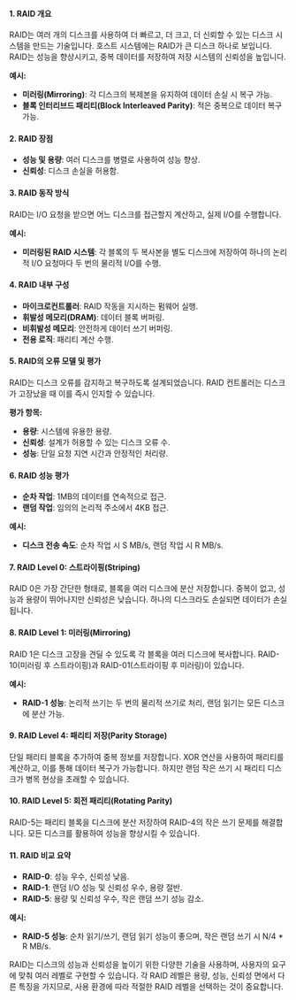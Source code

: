 #### 1. RAID 개요

RAID는 여러 개의 디스크를 사용하여 더 빠르고, 더 크고, 더 신뢰할 수 있는 디스크 시스템을 만드는 기술입니다. 호스트 시스템에는 RAID가 큰 디스크 하나로 보입니다. RAID는 성능을 향상시키고, 중복 데이터를 저장하여 저장 시스템의 신뢰성을 높입니다.

**예시:**

- **미러링(Mirroring)**: 각 디스크의 복제본을 유지하여 데이터 손실 시 복구 가능.
- **블록 인터리브드 패리티(Block Interleaved Parity)**: 적은 중복으로 데이터 복구 가능.

#### 2. RAID 장점

- **성능 및 용량**: 여러 디스크를 병렬로 사용하여 성능 향상.
- **신뢰성**: 디스크 손실을 허용함.

#### 3. RAID 동작 방식

RAID는 I/O 요청을 받으면 어느 디스크를 접근할지 계산하고, 실제 I/O를 수행합니다.

**예시:**

- **미러링된 RAID 시스템**: 각 블록의 두 복사본을 별도 디스크에 저장하여 하나의 논리적 I/O 요청마다 두 번의 물리적 I/O를 수행.

#### 4. RAID 내부 구성

- **마이크로컨트롤러**: RAID 작동을 지시하는 펌웨어 실행.
- **휘발성 메모리(DRAM)**: 데이터 블록 버퍼링.
- **비휘발성 메모리**: 안전하게 데이터 쓰기 버퍼링.
- **전용 로직**: 패리티 계산 수행.

#### 5. RAID의 오류 모델 및 평가

RAID는 디스크 오류를 감지하고 복구하도록 설계되었습니다. RAID 컨트롤러는 디스크가 고장났을 때 이를 즉시 인지할 수 있습니다.

**평가 항목:**

- **용량**: 시스템에 유용한 용량.
- **신뢰성**: 설계가 허용할 수 있는 디스크 오류 수.
- **성능**: 단일 요청 지연 시간과 안정적인 처리량.

#### 6. RAID 성능 평가

- **순차 작업**: 1MB의 데이터를 연속적으로 접근.
- **랜덤 작업**: 임의의 논리적 주소에서 4KB 접근.

**예시:**

- **디스크 전송 속도**: 순차 작업 시 S MB/s, 랜덤 작업 시 R MB/s.

#### 7. RAID Level 0: 스트라이핑(Striping)

RAID 0은 가장 간단한 형태로, 블록을 여러 디스크에 분산 저장합니다. 중복이 없고, 성능과 용량이 뛰어나지만 신뢰성은 낮습니다. 하나의 디스크라도 손실되면 데이터가 손실됩니다.

#### 8. RAID Level 1: 미러링(Mirroring)

RAID 1은 디스크 고장을 견딜 수 있도록 각 블록을 여러 디스크에 복사합니다. RAID-10(미러링 후 스트라이핑)과 RAID-01(스트라이핑 후 미러링)이 있습니다.

**예시:**

- **RAID-1 성능**: 논리적 쓰기는 두 번의 물리적 쓰기로 처리, 랜덤 읽기는 모든 디스크에 분산 가능.

#### 9. RAID Level 4: 패리티 저장(Parity Storage)

단일 패리티 블록을 추가하여 중복 정보를 저장합니다. XOR 연산을 사용하여 패리티를 계산하고, 이를 통해 데이터 복구가 가능합니다. 하지만 랜덤 작은 쓰기 시 패리티 디스크가 병목 현상을 초래할 수 있습니다.

#### 10. RAID Level 5: 회전 패리티(Rotating Parity)

RAID-5는 패리티 블록을 디스크에 분산 저장하여 RAID-4의 작은 쓰기 문제를 해결합니다. 모든 디스크를 활용하여 성능을 향상시킬 수 있습니다.

#### 11. RAID 비교 요약

- **RAID-0**: 성능 우수, 신뢰성 낮음.
- **RAID-1**: 랜덤 I/O 성능 및 신뢰성 우수, 용량 절반.
- **RAID-5**: 용량 및 신뢰성 우수, 작은 랜덤 쓰기 성능 감소.

**예시:**

- **RAID-5 성능**: 순차 읽기/쓰기, 랜덤 읽기 성능이 좋으며, 작은 랜덤 쓰기 시 N/4 * R MB/s.

RAID는 디스크의 성능과 신뢰성을 높이기 위한 다양한 기술을 사용하며, 사용자의 요구에 맞춰 여러 레벨로 구현할 수 있습니다. 각 RAID 레벨은 용량, 성능, 신뢰성 면에서 다른 특징을 가지므로, 사용 환경에 따라 적절한 RAID 레벨을 선택하는 것이 중요합니다.